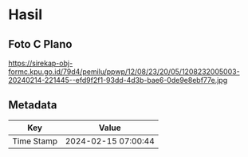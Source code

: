 # Hasil

## Foto C Plano

https://sirekap-obj-formc.kpu.go.id/79d4/pemilu/ppwp/12/08/23/20/05/1208232005003-20240214-221445--efd9f2f1-93dd-4d3b-bae6-0de9e8ebf77e.jpg


## Metadata

| Key        | Value               |
| ---------- | ------------------- |
| Time Stamp | 2024-02-15 07:00:44 |



